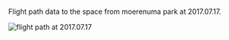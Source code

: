 Flight path data to the space from moerenuma park at 2017.07.17.

<img src="https://github.com/siaflab/space-moere-flight-data/blob/master/170717/170717.jpg" alt="flight path at 2017.07.17" title="flight path at 2017.07.17">
